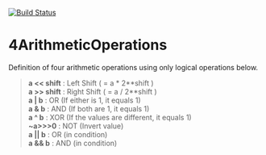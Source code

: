 [![Build Status](https://travis-ci.org/snst-lab/4ArithmeticOperations.svg?branch=master)](https://travis-ci.org/snst-lab/4ArithmeticOperations) 

4ArithmeticOperations
====
Definition of four arithmetic operations using only logical operations below. 

> **a << shift** : Left Shift ( = a * 2\**shift )  
> **a >> shift** : Right Shift ( = a / 2\**shift )  
> **a | b** : OR  (If either is 1, it equals 1)  
> **a & b** : AND (If both are 1, it equals 1)  
> **a ^ b** : XOR (If the values are different, it equals 1)  
> **~a>>>0** : NOT (Invert value)  
> **a || b** : OR (in condition)  
> **a && b** : AND (in condition)  
